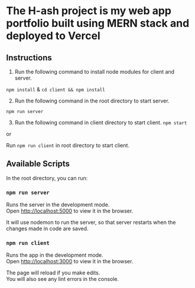 # The H-ash project is my web app portfolio built using MERN stack and deployed to Vercel

## Instructions

1. Run the following command to install node modules for client and server.

`npm install`
&
`cd client && npm install`

2. Run the following command in the root directory to start server.

`npm run server`

3. Run the following command in client directory to start client.
   `npm start`

or

Run `npm run client` in root directory to start client.

## Available Scripts

In the root directory, you can run:

### `npm run server`

Runs the server in the development mode.\
Open [http://localhost:5000](http://localhost:5000) to view it in the browser.

It will use nodemon to run the server, so that server restarts when the changes made in code are saved.

### `npm run client`

Runs the app in the development mode.\
Open [http://localhost:3000](http://localhost:3000) to view it in the browser.

The page will reload if you make edits.\
You will also see any lint errors in the console.
